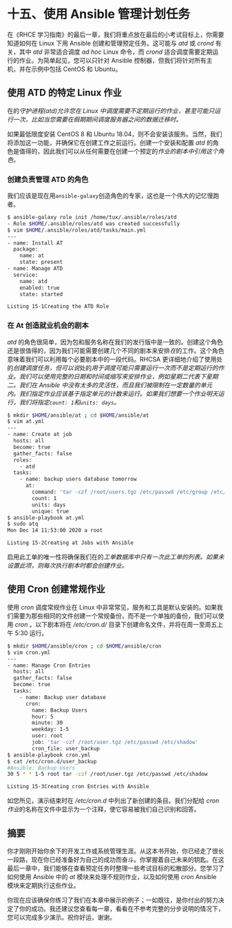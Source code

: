 # 十五、使用 Ansible 管理计划任务

在《RHCE 学习指南》的最后一章，我们将重点放在最后的小考试目标上，你需要知道如何在 Linux 下用 Ansible 创建和管理预定任务。这可能与 *atd* 或 *crond* 有关，其中 *atd* 非常适合调度 *ad hoc* Linux 命令，而 *crond* 适合调度需要定期运行的作业。为简单起见，您可以只针对 Ansible 控制器，但我们将针对所有主机，并在示例中包括 CentOS 和 Ubuntu。

## 使用 ATD 的特定 Linux 作业

在的*守护进程(atd)允许您在 Linux 中调度需要不定期运行的作业，甚至可能只运行一次，比如当您需要在假期期间调度服务器之间的数据迁移时。*

如果最低限度安装 CentOS 8 和 Ubuntu 18.04，则不会安装该服务。当然，我们将添加这一功能，并确保它在创建工作之前运行。创建一个安装和配置 *atd* 的角色是值得的，因此我们可以从任何需要在创建一个预定的*作业的剧本中引用这个角色。*

### 创建负责管理 ATD 的角色

我们应该是现在用`ansible-galaxy`创造角色的专家，这也是一个伟大的记忆慢跑者。

```sh
$ ansible-galaxy role init /home/tux/.ansible/roles/atd
- Role $HOME/.ansible/roles/atd was created successfully
$ vim $HOME/.ansible/roles/atd/tasks/main.yml
---
- name: Install AT
  package:
    name: at
    state: present
- name: Manage ATD
  service:
    name: atd
    enabled: true
    state: started

Listing 15-1Creating the ATD Role

```

### 在 At 创造就业机会的剧本

*atd* 的角色很简单，因为包和服务名称在我们的发行版中是一致的。创建这个角色还是很值得的，因为我们可能需要创建几个不同的剧本来安排*在*的工作。这个角色意味着我们可以利用每个必要剧本中的一段代码。RHCSA 更详细地介绍了使用处的*创建调度任务，但可以说*处的*用于调度可能只需要运行一次而不是定期运行的作业。我们可以使用完整的日期和时间或缩写来安排作业，例如星期二代表下星期二。我们在 Ansible 中没有太多的灵活性，而且我们被限制在一定数量的单元内。我们指定作业应该基于指定单元的计数来运行。如果我们想要一个作业明天运行，我们将指定`count: 1`和`units: days`。*

```sh
$ mkdir $HOME/ansible/at ; cd $HOME/ansible/at
$ vim at.yml
---
- name: Create at job
  hosts: all
  become: true
  gather_facts: false
  roles:
    - atd
  tasks:
    - name: backup users database tomorrow
      at:
        command: 'tar -czf /root/users.tgz /etc/passwd /etc/group /etc/shadow'
        count: 1
        units: days
        unique: true
$ ansible-playbook at.yml
$ sudo atq
Mon Dec 14 11:53:00 2020 a root

Listing 15-2Creating at Jobs with Ansible

```

启用此工单的唯一性将确保我们在的*工单数据库中只有一次此工单的列表。如果未设置此项，则每次执行剧本时都会创建作业。*

## 使用 Cron 创建常规作业

使用 *cron* 调度常规作业在 Linux 中非常常见，服务和工具是默认安装的。如果我们需要为那些相同的文件创建一个常规备份，而不是一个单独的备份，我们可以使用 *cron* 。以下剧本将在 */etc/cron.d/* 目录下创建命名文件，并将在周一至周五上午 5:30 运行。

```sh
$ mkdir $HOME/ansible/cron ; cd $HOME/ansible/cron
$ vim cron.yml
---
- name: Manage Cron Entries
  hosts: all
  gather_facts: false
  become: true
  tasks:
    - name: Backup user database
      cron:
        name: Backup Users
        hour: 5
        minute: 30
        weekday: 1-5
        user: root
        job: 'tar -czf /root/user.tgz /etc/passwd /etc/shadow'
        cron_file: user_backup
$ ansible-playbook cron.yml
$ cat /etc/cron.d/user_backup
#Ansible: Backup Users
30 5 * * 1-5 root tar -czf /root/user.tgz /etc/passwd /etc/shadow

Listing 15-3Creating cron Entries with Ansible

```

如您所见，演示结束时在 */etc/cron.d* 中列出了新创建的条目。我们分配给 *cron 作业*的名称在文件中显示为一个注释，使它容易被我们自己识别和回答。

## 摘要

你才刚刚开始你余下的开发工作或系统管理生涯。从这本书开始，你已经走了很长一段路，现在你已经准备好为自己的成功而奋斗。你掌握着自己未来的钥匙。在这最后一章中，我们能够在查看预定任务时整理一些考试目标的松散部分。您学习了如何使用 Ansible 中的 *at* 模块来处理不规则作业，以及如何使用 *cron* Ansible 模块来定期执行这些作业。

你现在应该确保你练习了我们在本章中展示的例子；一如既往，是你付出的努力决定了你的成功。我还建议您查看每一章，看看在不参考完整的分步说明的情况下，您可以完成多少演示。祝你好运，谢谢。
